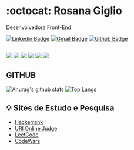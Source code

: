 # :octocat: Rosana Giglio

Desenvolvedora Front-End

[![Linkedin Badge](https://img.shields.io/badge/-LinkedIn-blue?style=flat-square&logo)](https://www.linkedin.com/in/rosanagiglio/)
[![Gmail Badge](https://img.shields.io/badge/-Gmail-c14438?style=flat-square&logo=Gmail&logoColor=white)](mailto:rosanagiglio@gmail.com)
[![Github Badge](https://img.shields.io/badge/-Github-000?style=flat-square&logo=Github&logoColor=white)](https://github.com/gigliorosana)

##
![](https://img.shields.io/badge/‎-HTML-CC342D?logo=html5&logoColor=white&style=plastic)
![](https://img.shields.io/badge/‎-CSS-1572B6?logo=css3&logoColor=white&style=plastic)
![](https://img.shields.io/badge/‎-JavaScript-F7DF1E?logo=javascript&logoColor=white&style=plastic)
![](https://img.shields.io/badge/‎-Git-F05032?logo=git&logoColor=white&style=plastic)
![](https://img.shields.io/badge/‎-GitHub-181717?logo=github&logoColor=white&style=plastic)
![](https://img.shields.io/badge/‎-VS%20Code-007ACC?logo=visual-studio-code&logoColor=white&style=plastic)

## GITHUB
[![Anurag's github stats](https://github-readme-stats.vercel.app/api?username=GiglioRosana&hide=issues&show_icons=true&title_color=61dafb&text_color=FFFFFF&icon_color=61dafb&bg_color=20232a)](https://github.com/GiglioRosana/github-readme-stats)
[![Top Langs](https://github-readme-stats.vercel.app/api/top-langs/?username=GiglioRosana&layout=compact&title_color=61dafb&text_color=FFFFFF&icon_color=61dafb&bg_color=20232a)](https://github.com/GiglioRosana/github-readme-stats)


## 💡 Sites de Estudo e Pesquisa

- [Hackerrank](https://www.hackerrank.com/)
- [URI Online Judge](https://www.urionlinejudge.com.br/judge/en/login)
- [LeetCode](https://leetcode.com/)
- [CodeWars](https://www.codewars.com/)
